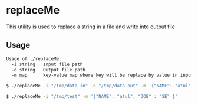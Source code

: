 # replaceMe
This utility is used to replace a string in a file and write into output file

## Usage

```bash
Usage of ./replaceMe:
  -i string   Input file path
  -o string   Output file path
  -m map      key-value map where key will be replace by value in inputfile
```

```bash
$ ./replaceMe -i "/tmp/data_in" -o "/tmp/data_out" -m '{"NAME": "atul", "JOB" : "SE" }'

$ ./replaceMe -i "/tmp/test" -m '{"NAME": "atul", "JOB" : "SE" }'
```
